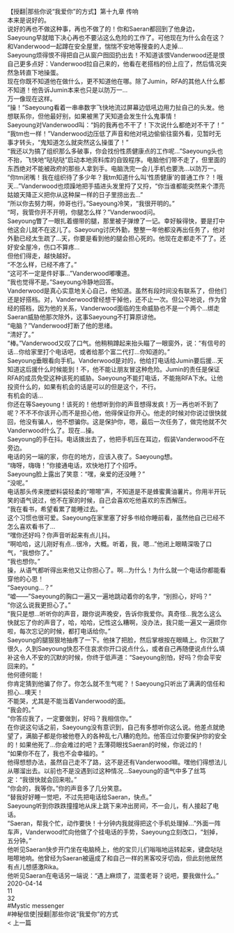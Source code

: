 <br/>【授翻|那些你说“我爱你”的方式】第十九章 传响<br/>本来是说好的。<br/>说好的再也不做这种事，再也不做了的！你和Saeran都回到了他身边，Saeyoung早就暗下决心再也不要沾这么危险的工作了。可他现在为什么会在这？和Vanderwood一起蹲在安全屋里，惴惴不安地等搜查的人走掉...<br/>Saeyoung烦得恨不得把自己从窗户囫囵扔出去！不知道该恨Vanderwood还是恨自己更多点好：Vanderwood拉自己来的，他看在老搭档的份上应了，然后情况突然急转直下地操蛋。<br/>现在你既不知道他在做什么，更不知道他在哪。除了Jumin，RFA的其他人什么都不知道！他告诉Jumin本来也只是以防万一...<br/>万一像现在这样。<br/>“操！”Saeyoung看着一串串数字飞快地流过屏幕边低吼边用力扯自己的头发。他想联系你，但他最好别，如果被黑了天知道会发生什么鬼事情！<br/>Saeyoung对Vanderwood叫：“妈的我再也不干了！下次说什么都绝对不干了！”<br/>“我tm也一样！”Vanderwood边压低了声音和他对吼边偷偷往窗外看，见暂时无事才转头，“鬼知道怎么就突然这么操蛋了！”<br/>“我还以为搞了组织那么多破事，你会找份性质健康点的工作呢...”Saeyoung头也不抬，飞快地“哒哒哒”启动本地资料库的自毁程序。电脑他们带不走了，但里面的东西绝对不能被政府的那些人拿到手。电脑洗完一会儿手机也要洗...以防万一。<br/>“你tm闭嘴！我在组织待了多少年？我tm知道什么叫‘性质健康’的普通工作？！哦天...”Vanderwood也烦躁地把手插进头发里捋了又捋，“你当谁都能突然来个漂亮姑娘天降正义把你从这种屎一样的日子里捞出去...”<br/>“所以你去努力啊，帅哥也行。”Saeyoung冷笑，“我很开明的。”<br/>“呵，我管你开不开明，你腿怎么样？”Vanderwood问。<br/>Saeyoung瞥了一眼扎着绷带的腿，那里被子弹燎了一记。幸好躲得快，要是打中他这会儿就不在这儿了。Saeyoung讨厌外勤，整整一年他都没再出任务了，他对外勤已经太生疏了...天，你要是看到他的腿会担心死的。他现在走都走不了了。还好安全屋冷，伤口不算疼...<br/>但他们得走，越快越好。<br/>“不怎么样，已经不疼了。”<br/>“这可不一定是件好事...”Vanderwood嘟囔道。<br/>“我也觉得不是。”Saeyoung冷静地回答。<br/>Vanderwood是真心实意地关心自己，他知道。虽然有段时间没有联系了，但他们还是好搭档。对，Vanderwood曾经想干掉他，还不止一次。但公平地说，作为曾经的搭档，因为他的关系，Vanderwood面临的生命威胁也不是一个两个...绑走Saeran威胁他那次除外，这事Saeyoung不打算原谅他。<br/>“电脑？”Vanderwood打断了他的思绪。<br/>“清好了。”<br/>“棒。”Vanderwood又叹了口气。他稍稍蹲起来抬头瞄了一眼窗外，说：“有信号的话...你给家里打个电话吧，或者给那个富二代打...你知道的。”<br/>Saeyoung垂眼看向手机。Vanderwood是对的，他给打电话给Jumin要后援...天知道这后援什么时候能到！不，他不能让朋友冒这种危险。Jumin的责任是保证RFA的成员免受这种该死的威胁。Saeyoung不能打电话，不能拖RFA下水。让他投资什么的，如果有机会的话是可以的但是这个，不行。<br/>有机会的话...<br/>你还在等Saeyoung！该死的！他想听到你的声音想得发疯！万一再也听不到了呢？不不不你该开心而不是担心他，他得保证你开心。他走的时候对你说过很快就回，他没有骗人，他不想骗你。这是保护你，嗯，最后一次任务了，做完他就不欠Vanderwood什么了。现在...操。<br/>Saeyoung的手在抖。电话拨出去了，他把手机压在耳边，假装Vanderwood不在旁边。<br/>电话的另一端的家，你在的地方，应该入夜了。Saeyoung想。<br/>“嗨呀，嗨嗨！”你接通电话，欢快地打了个招呼。<br/>Saeyoung脸上露出了笑意：“嘿，亲爱的还没睡？”<br/>“没呢。”<br/>电话那头传来搅塑料袋轻柔的“嚓嚓”声，不知道是不是蜂蜜黄油薯片。你用半开玩笑的语气说过，他不在家的时候，自己会喜欢吃他喜欢的东西解压。<br/>“我在看书，希望看累了能睡过去。“<br/>这个习惯也很可爱。Saeyoung在家里塞了好多书给你睡前看，虽然他自己已经不怎么喜欢看书了...<br/>“嘿你还好吗？你声音听起来有点儿抖。<br/>“啊哈哈，这儿刚好有点...很冷，大概。听着，我，嗯...”他闭上眼睛深吸了口气，“我想你了。”<br/>“我也想你。”<br/>操，从语气都听得出来他又让你担心了。啊...为什么！为什么就一个电话你都能看穿他的心思！<br/>“Saeyoung...？”<br/>“嘘——”Saeyoung的胸口一遍又一遍地跳动着你的名字，“别担心，好吗？“<br/>“你这么说我更担心了。”<br/>“我只是想...听听你的声音，跟你说声晚安，告诉你我爱你。真奇怪...我怎么这么快就忘了你的声音了，哈，哈哈，记性这么糟啊，没办法，我只能一遍又一遍烦你啦，每次忘记的时候，都打电话给你。”<br/>Saeyoung的腿狠狠地抽疼了一下。他抹了把脸，然后掌根按在眼睛上。你沉默了很久，久到Saeyoung快忍不住哀求你开口说点什么，或者自己再随便说点什么填补这令人不安的沉默的时候，你终于低声道：“Saeyoung别怕，好吗？你会平安回来的。“<br/>他何德何能！<br/>你肯定猜到他骗了你了。你怎么就不生气呢？！Saeyoung只听出了满满的信任和担心...噢天！<br/>不能哭，尤其是不能当着Vanderwood的面。<br/>“我会的。”<br/>“你答应我了，一定要做到，好吗？我相信你。”<br/>在你说这句话之前，Saeyoung没有意识到，自己有多想听你这么说。他差点就绝望了，满脑子都是你被他卷入的各种乱七八糟的危险。他答应过你要保护你的安全的！如果他死了...你会难过的吧？去薄荷眼找Saeran的时候，你说过的！<br/>“如果你不在了，我也不会幸福的。“<br/>他得想想办法，虽然自己走不了路，这不是还有Vanderwood嘛。嘿他们得想法儿从哪溜出去。以前也不是没遇到过这种情况...Saeyoung的语气中多了丝笃定：“我很快就会回来啦。”<br/>“你会的，我等你。”你的声音多了几分笑意。<br/>“替我好好睡一觉吧，不过先把电话给Saeran，快点。”<br/>Saeyoung听到你跌跌撞撞地从床上跳下来冲出房间，不一会儿，有人接起了电话。<br/>“Saeran，帮我个忙，动作要快！十分钟内我就得把这个手机处理掉...”外面一阵车声，Vanderwood忙向他做了个挂电话的手势，Saeyoung立刻改口，“划掉，五分钟。”<br/>他听见Saeran快步开门坐在电脑椅上，他的宝贝儿们嗡嗡地运转起来，键盘哒哒啪嚓地响。他曾经为Saeran被逼成了和自己一样的黑客咬牙切齿，但此刻他居然有点儿想感激Rika。<br/>他听见Saeran在电话另一端说：“遇上麻烦了，混蛋老哥？说吧，要我做什么。”<br/>2020-04-14<br/>11<br/>32<br/>#Mystic messenger<br/>#神秘信使|授翻|那些你说“我爱你”的方式<br/>< 上一篇<br/>